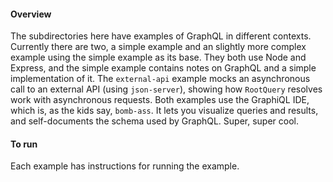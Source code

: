 #### Overview
The subdirectories here have examples of GraphQL in different contexts. Currently there are two, a simple example and an slightly more complex example using the simple example as its base. They both use Node and Express, and the simple example contains notes on GraphQL and a simple implementation of it. The `external-api` example mocks an asynchronous call to an external API (using `json-server`), showing how `RootQuery` resolves work with asynchronous requests. Both examples use the GraphiQL IDE, which is, as the kids say, `bomb-ass`. It lets you visualize queries and results, and self-documents the schema used by GraphQL. Super, super cool.

#### To run
Each example has instructions for running the example.
